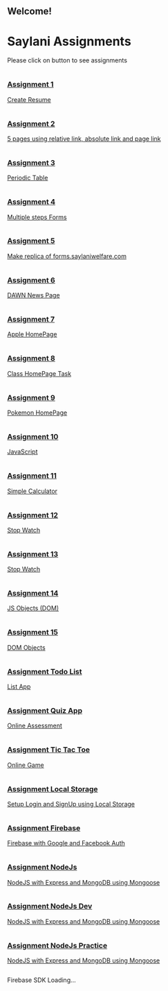 <html>

<head>
  <meta charset="utf-8">
  <meta name="viewport" content="width=device-width, initial-scale=1">
  <title>Welcome to Firebase Hosting</title>

  <!-- update the version number as needed -->
  <script defer src="/__/firebase/8.2.6/firebase-app.js"></script>
  <!-- include only the Firebase features as you need -->
  <script defer src="/__/firebase/8.2.6/firebase-auth.js"></script>
  <script defer src="/__/firebase/8.2.6/firebase-database.js"></script>
  <script defer src="/__/firebase/8.2.6/firebase-firestore.js"></script>
  <script defer src="/__/firebase/8.2.6/firebase-functions.js"></script>
  <script defer src="/__/firebase/8.2.6/firebase-messaging.js"></script>
  <script defer src="/__/firebase/8.2.6/firebase-storage.js"></script>
  <script defer src="/__/firebase/8.2.6/firebase-analytics.js"></script>
  <script defer src="/__/firebase/8.2.6/firebase-remote-config.js"></script>
  <script defer src="/__/firebase/8.2.6/firebase-performance.js"></script>
  <!-- 
      initialize the SDK after all desired features are loaded, set useEmulator to false
      to avoid connecting the SDK to running emulators.
    -->

  <link rel="stylesheet" href="./public/assets/css/style.css" >

  <link rel="icon" href="https://img.icons8.com/windows/32/000000/node-js.png" type="image/gif" sizes="16x16">

  <script defer src="/__/firebase/init.js?useEmulator=true"></script>

  <style media="screen">

    .assignment {
      padding: 0;
      flex-direction: column;
      display: flex;
      justify-content: flex-end;
      background-size: cover !important;
      background-position: center !important;
      background-repeat: no-repeat !important;
    }

    .assignment-1 {
      background: url('./public/assets/images/assignment-1.png');

    }

    .assignment-2 {
      background: url('./public/assets/images/assignment-2.png');
    }

    .assignment-3 {
      background: url('./public/assets/images/assignment-3.png');
    }

    .assignment-4 {
      background: url('./public/assets/images/assignment-4.png');
    }

    .assignment-5 {
      background: url('./public/assets/images/assignment-5.png');
    }

    .assignment-6 {
      background: url('./public/assets/images/assignment-6.png');
    }

    .assignment-7 {
      background: url('./public/assets/images/assignment-7.png');
    }

    .assignment-8 {
      background: url('./public/assets/images/assignment-8.png');
    }

    .assignment-9 {
      background: url('./public/assets/images/assignment-9.png');
    }

    .assignment-10 {
      /* background: #ffa100; */
      background: url('./public/assets/images/assignment-10.png');
    }

    .assignment-11 {
      background: url('./public/assets/images/assignment-11.jpg');
    }

    .assignment-12 {
      background: url('./public/assets/images/assignment-12.jpg');
    }

    .assignment-13 {
      background: url('./public/assets/images/assignment-13.jpg');
    }

    .assignment-14 {
      background: url('./public/assets/images/assignment-14.jpg');
    }

    .assignment-15-objects {
      background: url('./assets/images/assignment-15-objects.jpg');
    }

    .assignment-16-todo {
      background: url('./public/assets/images/assignment-16-todo.jpg');
    }

    .assignment-17-quiz-app {
      background: url('./public/assets/images/assignment-17-quiz-app.jpg');
    }

    .assignment-18-tic-tac-toe {
      background: url('./public/assets/images/assignment-18-tic-tac-toe.jpg');
    }

    .assignment-19-localstorage {
      background: url('./public/assets/images/assignment-19-localstorage.jpg');
    }

    .assignment-20-firebase {
      background: url("./assets/images/assignment-20-firebase.png");
    }

    .assignment-21-nodejs {
      background: url("./assets/images/assignment-21-nodejs.png");
    }

    .assignment-21-nodejs-dev {
      background: url("./assets/images/assignment-21-nodejs-dev.png");
    }

    .assignment-21-nodejs-prac {
      background: url("./assets/images/assignment-21-nodejs-prac.png");
    }

  </style>
</head>

<body>
  <div id="message">
    <h2>Welcome!</h2>
    <h1>Saylani Assignments</h1>
    <p>Please click on button to see assignments</p>
    <div class="buttons">
      <a class="button-links main assignment assignment-1" target="_blank" href="./public/assignment-1/index.html">
        <div>
          <h3>Assignment 1</h3>
          <p>Create Resume</p>
        </div>
      </a>
      <a class="button-links main assignment assignment-2" target="_blank" href="./public/assignment-2/index.html">
        <div>
          <h3>Assignment 2</h3>
          <p>5 pages using relative link, absolute link and page link</p>
        </div>
      </a>
      <a class="button-links main assignment assignment-3" target="_blank" href="./public/assignment-3/index.html">
        <div>
          <h3>Assignment 3</h3>
          <p>Periodic Table</p>
        </div>
      </a>
      <a class="button-links main assignment assignment-4" target="_blank" href="./public/assignment-4/index.html">
        <div>
          <h3>Assignment 4</h3>
          <p>Multiple steps Forms</p>
        </div>
      </a>
      <a class="button-links main assignment assignment-5" target="_blank" href="./public/assignment-5/index.html">
        <div>
          <h3>Assignment 5</h3>
          <p>Make replica of forms.saylaniwelfare.com</p>
        </div>
      </a>
      <a class="button-links main assignment assignment-6" target="_blank" href="./public/assignment-6/index.html">
        <div>
          <h3>Assignment 6</h3>
          <p>DAWN News Page</p>
        </div>
      </a>
      <a class="button-links main assignment assignment-7" target="_blank" href="./public/assignment-7/index.html">
        <div>
          <h3>Assignment 7</h3>
          <p>Apple HomePage</p>
        </div>
      </a>
      <a class="button-links main assignment assignment-8" target="_blank" href="./public/assignment-8/index.html">
        <div>
          <h3>Assignment 8</h3>
          <p>Class HomePage Task</p>
        </div>
      </a>
      <a class="button-links main assignment assignment-9" target="_blank" href="./public/assignment-9/index.html">
        <div>
          <h3>Assignment 9</h3>
          <p>Pokemon HomePage</p>
        </div>
      </a>
      <a class="button-links main assignment assignment-10" target="_blank" href="./assignment-10/index.html">
        <div>
          <h3>Assignment 10</h3>
          <p>JavaScript</p>
        </div>
      </a>
      <a class="button-links main assignment assignment-11" target="_blank" href="./assignment-11/index.html">
        <div>
          <h3>Assignment 11</h3>
          <p>Simple Calculator</p>
        </div>
      </a>
	   <a class="button-links main assignment assignment-12" target="_blank" href="./assignment-12/index.html">
        <div>
          <h3>Assignment 12</h3>
          <p>Stop Watch</p>
        </div>
      </a>
      <a class="button-links main assignment assignment-13" target="_blank" href="./assignment-13/index.html">
        <div>
          <h3>Assignment 13</h3>
          <p>Stop Watch</p>
        </div>
      </a>
	    <a class="button-links main assignment assignment-14" target="_blank" href="./assignment-14/index.html">
        <div>
          <h3>Assignment 14</h3>
          <p>JS Objects (DOM)</p>
        </div>
      </a>
      <a class="button-links main assignment assignment-15-objects" target="_blank" href="./assignment-15-objects/index.html">
        <div>
          <h3>Assignment 15</h3>
          <p>DOM Objects</p>
        </div>
      </a>
      <a class="button-links main assignment assignment-16-todo" target="_blank" href="./assignment-16-todo/index.html">
        <div>
          <h3>Assignment Todo List</h3>
          <p>List App</p>
        </div>
      </a>
      <a class="button-links main assignment assignment-17-quiz-app" target="_blank" href="./assignment-17-quiz-app/index.html">
        <div>
          <h3>Assignment Quiz App</h3>
          <p>Online Assessment</p>
        </div>
      </a>
      <a class="button-links main assignment assignment-18-tic-tac-toe" target="_blank" href="./assignment-18-tic-tac-toe/index.html">
        <div>
          <h3>Assignment Tic Tac Toe</h3>
          <p>Online Game</p>
        </div>
      </a>
      <a class="button-links main assignment assignment-19-localstorage" target="_blank" href="./assignment-19-localstorage/index.html">
        <div>
          <h3>Assignment Local Storage</h3>
          <p>Setup Login and SignUp using Local Storage</p>
        </div>
      </a>
      <a class="button-links main assignment assignment-20-firebase" target="_blank" href="./assignment-20-firebase/index.html">
        <div>
          <h3>Assignment Firebase</h3>
          <p>Firebase with Google and Facebook Auth</p>
        </div>
      </a>
      <a class="button-links main assignment assignment-21-nodejs" target="_blank" href="./assignment-21-nodejs/index.html">
        <div>
          <h3>Assignment NodeJs</h3>
          <p>NodeJS with Express and MongoDB using Mongoose</p>
        </div>
      </a>
      <a class="button-links main assignment assignment-21-nodejs-dev" target="_blank" href="./assignment-21-nodejs-dev/index.html">
        <div>
          <h3>Assignment NodeJs Dev</h3>
          <p>NodeJS with Express and MongoDB using Mongoose</p>
        </div>
      </a>
      <a class="button-links main assignment assignment-21-nodejs-prac" target="_blank" href="./assignment-21-nodejs-prac/index.html">
        <div>
          <h3>Assignment NodeJs Practice</h3>
          <p>NodeJS with Express and MongoDB using Mongoose</p>
        </div>
      </a>
    </div>
  </div>
  <p id="load">Firebase SDK Loading&hellip;</p>

  <script>
    document.addEventListener('DOMContentLoaded', function () {
      const loadEl = document.querySelector('#load');
      // // 🔥🔥🔥🔥🔥🔥🔥🔥🔥🔥🔥🔥🔥🔥🔥🔥🔥🔥🔥🔥🔥🔥🔥🔥🔥🔥🔥🔥🔥🔥🔥
      // // The Firebase SDK is initialized and available here!
      //
      // firebase.auth().onAuthStateChanged(user => { });
      // firebase.database().ref('/path/to/ref').on('value', snapshot => { });
      // firebase.firestore().doc('/foo/bar').get().then(() => { });
      // firebase.functions().httpsCallable('yourFunction')().then(() => { });
      // firebase.messaging().requestPermission().then(() => { });
      // firebase.storage().ref('/path/to/ref').getDownloadURL().then(() => { });
      // firebase.analytics(); // call to activate
      // firebase.analytics().logEvent('tutorial_completed');
      // firebase.performance(); // call to activate
      //
      // // 🔥🔥🔥🔥🔥🔥🔥🔥🔥🔥🔥🔥🔥🔥🔥🔥🔥🔥🔥🔥🔥🔥🔥🔥🔥🔥🔥🔥🔥🔥🔥

      try {
        let app = firebase.app();
        let features = [
          'auth',
          'database',
          'firestore',
          'functions',
          'messaging',
          'storage',
          'analytics',
          'remoteConfig',
          'performance',
        ].filter(feature => typeof app[feature] === 'function');
        loadEl.textContent = `Firebase SDK loaded with ${features.join(', ')}`;
      } catch (e) {
        console.error(e);
        loadEl.textContent = 'Error loading the Firebase SDK, check the console.';
      }
    });

  </script>

  <!-- FB SDK -->
  <script>
      window.fbAsyncInit = function () {
          FB.init({
              appId: '2578159549146982',
              cookie: true,
              xfbml: true,
              version: 'v11.0'
          });

          FB.AppEvents.logPageView();

      };

      (function (d, s, id) {
          var js, fjs = d.getElementsByTagName(s)[0];
          if (d.getElementById(id)) {
              return;
          }
          js = d.createElement(s);
          js.id = id;
          js.src = "https://connect.facebook.net/en_US/sdk.js";
          fjs.parentNode.insertBefore(js, fjs);
      }(document, 'script', 'facebook-jssdk'));
  </script>

  <script src="./public/assets/app.js"></script>
</body>
